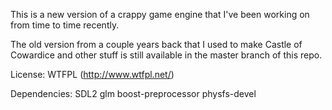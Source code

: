 This is a new version of a crappy game engine that I've been working on from
time to time recently.

The old version from a couple years back that I used to make Castle of Cowardice
and other stuff is still available in the master branch of this repo.

License: WTFPL (http://www.wtfpl.net/)

Dependencies:
	SDL2
	glm
	boost-preprocessor
	physfs-devel

